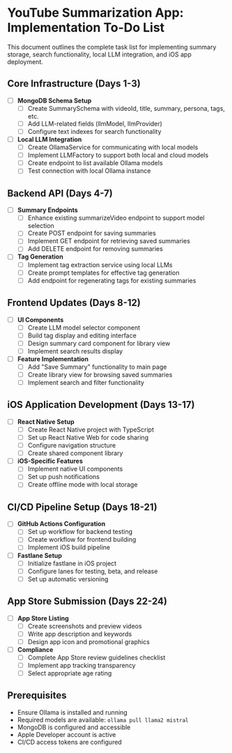 # YouTube Summarization App: Implementation To-Do List

This document outlines the complete task list for implementing summary storage, search functionality, local LLM integration, and iOS app deployment.

## Core Infrastructure (Days 1-3)

- [ ] **MongoDB Schema Setup**
  - [ ] Create SummarySchema with videoId, title, summary, persona, tags, etc.
  - [ ] Add LLM-related fields (llmModel, llmProvider)
  - [ ] Configure text indexes for search functionality

- [ ] **Local LLM Integration**
  - [ ] Create OllamaService for communicating with local models
  - [ ] Implement LLMFactory to support both local and cloud models
  - [ ] Create endpoint to list available Ollama models
  - [ ] Test connection with local Ollama instance

## Backend API (Days 4-7)

- [ ] **Summary Endpoints**
  - [ ] Enhance existing summarizeVideo endpoint to support model selection
  - [ ] Create POST endpoint for saving summaries
  - [ ] Implement GET endpoint for retrieving saved summaries
  - [ ] Add DELETE endpoint for removing summaries

- [ ] **Tag Generation**
  - [ ] Implement tag extraction service using local LLMs
  - [ ] Create prompt templates for effective tag generation
  - [ ] Add endpoint for regenerating tags for existing summaries

## Frontend Updates (Days 8-12)

- [ ] **UI Components**
  - [ ] Create LLM model selector component
  - [ ] Build tag display and editing interface
  - [ ] Design summary card component for library view
  - [ ] Implement search results display

- [ ] **Feature Implementation**
  - [ ] Add "Save Summary" functionality to main page
  - [ ] Create library view for browsing saved summaries
  - [ ] Implement search and filter functionality

## iOS Application Development (Days 13-17)

- [ ] **React Native Setup**
  - [ ] Create React Native project with TypeScript
  - [ ] Set up React Native Web for code sharing
  - [ ] Configure navigation structure
  - [ ] Create shared component library

- [ ] **iOS-Specific Features**
  - [ ] Implement native UI components
  - [ ] Set up push notifications
  - [ ] Create offline mode with local storage

## CI/CD Pipeline Setup (Days 18-21)

- [ ] **GitHub Actions Configuration**
  - [ ] Set up workflow for backend testing
  - [ ] Create workflow for frontend building
  - [ ] Implement iOS build pipeline

- [ ] **Fastlane Setup**
  - [ ] Initialize fastlane in iOS project
  - [ ] Configure lanes for testing, beta, and release
  - [ ] Set up automatic versioning

## App Store Submission (Days 22-24)

- [ ] **App Store Listing**
  - [ ] Create screenshots and preview videos
  - [ ] Write app description and keywords
  - [ ] Design app icon and promotional graphics

- [ ] **Compliance**
  - [ ] Complete App Store review guidelines checklist
  - [ ] Implement app tracking transparency
  - [ ] Select appropriate age rating

## Prerequisites

- Ensure Ollama is installed and running
- Required models are available: `ollama pull llama2 mistral`
- MongoDB is configured and accessible
- Apple Developer account is active
- CI/CD access tokens are configured